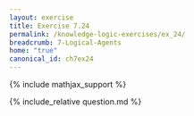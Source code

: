 ```yaml
---
layout: exercise
title: Exercise 7.24
permalink: /knowledge-logic-exercises/ex_24/
breadcrumb: 7-Logical-Agents
home: "true"
canonical_id: ch7ex24
---
```


{% include mathjax_support %}


<div id="hiddden">{% include_relative question.md %}</div>